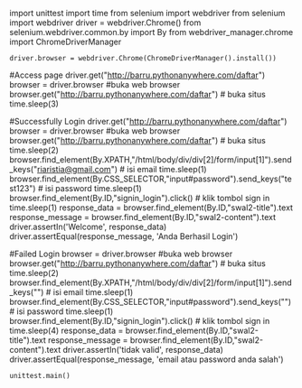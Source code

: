 import unittest
import time
from selenium import webdriver 
from selenium import webdriver
driver = webdriver.Chrome()
from selenium.webdriver.common.by import By
from webdriver_manager.chrome import ChromeDriverManager

    driver.browser = webdriver.Chrome(ChromeDriverManager().install())

  #Access page
    driver.get("http://barru.pythonanywhere.com/daftar")
    browser = driver.browser #buka web browser
    browser.get("http://barru.pythonanywhere.com/daftar") # buka situs
    time.sleep(3)

  #Successfully Login
    driver.get("http://barru.pythonanywhere.com/daftar")
    browser = driver.browser #buka web browser
    browser.get("http://barru.pythonanywhere.com/daftar") # buka situs
    time.sleep(2)
    browser.find_element(By.XPATH,"/html/body/div/div[2]/form/input[1]").send_keys("riaristia@gmail.com") # isi email
    time.sleep(1)
    browser.find_element(By.CSS_SELECTOR,"input#password").send_keys("test123") # isi password
    time.sleep(1)
    browser.find_element(By.ID,"signin_login").click() # klik tombol sign in
    time.sleep(1)
    response_data = browser.find_element(By.ID,"swal2-title").text
    response_message = browser.find_element(By.ID,"swal2-content").text
    driver.assertIn('Welcome', response_data)
    driver.assertEqual(response_message, 'Anda Berhasil Login')
    
  #Failed Login 
    browser = driver.browser #buka web browser
    browser.get("http://barru.pythonanywhere.com/daftar") # buka situs
    time.sleep(2)
    browser.find_element(By.XPATH,"/html/body/div/div[2]/form/input[1]").send_keys("") # isi email
    time.sleep(1)
    browser.find_element(By.CSS_SELECTOR,"input#password").send_keys("") # isi password
    time.sleep(1)
    browser.find_element(By.ID,"signin_login").click() # klik tombol sign in
    time.sleep(4)
    response_data = browser.find_element(By.ID,"swal2-title").text
    response_message = browser.find_element(By.ID,"swal2-content").text
    driver.assertIn('tidak valid', response_data)
    driver.assertEqual(response_message, 'email atau password anda salah')
    
    
    unittest.main()
